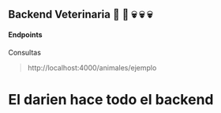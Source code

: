 ## Backend Veterinaria :dog: :rabbit: :skull: :skull: :skull:
#### Endpoints

Consultas
> http://localhost:4000/animales/ejemplo

# El darien hace todo el backend
